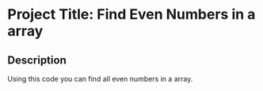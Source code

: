 # Project Title: Find Even Numbers in a array

## Description
Using this code you can find all even numbers in a array.  
